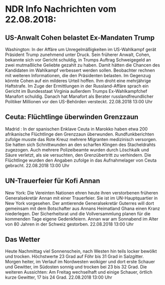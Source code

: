 # NDR Info Nachrichten vom 22.08.2018:


## US-Anwalt Cohen belastet Ex-Mandaten Trump
Washington: In der Affäre um Unregelmäßigkeiten im US-Wahlkampf gerät Präsident Trump zunehmend unter Druck. Sein früherer Anwalt, Cohen, bekannte sich vor Gericht schuldig, in Trumps Auftrag Schweigegeld an zwei mutmaßliche Geliebte gezahlt zu haben. Damit hätten die Chancen des Kandidaten im Wahlkampf verbessert werden sollen. Beobachter rechnen mit weiteren Informationen, die den Präsidenten belasten. Im Gegenzug könnte Cohen auf ein milderes Urteil hoffen. Ihm droht eine mehrjährige Haftstrafe. Im Zuge der Ermittlungen in der Russland-Affäre sprach ein Gericht im Bundesstaat Virginia außerdem Trumps Ex-Wahlkampfchef Manafort schuldig. Danach hat Manafort als Berater russlandfreundlicher Politiker Millionen vor den US-Behörden versteckt. 22.08.2018 13:00 Uhr 

## Ceuta: Flüchtlinge überwinden Grenzzaun
Madrid : In der spanischen Enklave Ceuta in Marokko haben etwa 200 afrikanische Flüchtlinge den Grenzzaun überwunden. Rundfunkberichten zufolge musste das Rote Kreuz mehrere Migranten medizinisch versorgen. Sie hatten sich Schnittwunden an den scharfen Klingen des Stacheldrahts zugezogen. Auch mehrere Polizeibeamte wurden durch Löschkalk und Säure verletzt, als sie versuchten, den Grenzübertritt zu verhindern. Die Flüchtlinge wurden den Angaben zufolge in das Aufnahmelager von Ceuta gebracht. 22.08.2018 13:00 Uhr 

## UN-Trauerfeier für Kofi Annan
New York: Die Vereinten Nationen ehren heute ihren verstorbenen früheren Generalsekretär Annan mit einer Trauerfeier. Sie ist im UN-Hauptquartier in New York vorgesehen. Der amtierende Generalsekretär Guterres will dort gemeinsam mit dem Botschafter aus Annans Heimatland Ghana einen Kranz niederlegen. Der Sicherheitsrat und die Vollversammlung planen für die kommenden Tage eigene Gedenkfeiern. Annan war am Sonnabend im Alter von 80 Jahren in der Schweiz gestorben. 22.08.2018 13:00 Uhr 

## Das Wetter
Heute Nachmittag viel Sonnenschein, nach Westen hin teils locker bewölkt und trocken. Höchstwerte 23 Grad auf Föhr bis 31 Grad in Salzgitter. Morgen heiter, im Verlauf im Nordwesten wolkiger und dort erste Schauer und Gewitter, im Südosten sonnig und trocken bei 23 bis 32 Grad. Die weiteren Aussichten: Am Freitag wechselhaft und einige Schauer, örtlich kurze Gewitter, 17 bis 24 Grad. 22.08.2018 13:00 Uhr 
